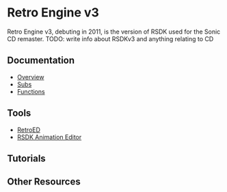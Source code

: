 # Retro Engine v3

Retro Engine v3, debuting in 2011, is the version of RSDK used for the Sonic CD remaster.
TODO: write info about RSDKv3 and anything relating to CD

## Documentation
- [Overview](Overview/README.md)
- [Subs](Subs.md)
- [Functions](Functions/README.md)

## Tools
- [RetroED](../Tools/RetroED/README.md)
- [RSDK Animation Editor](../Tools/RSDK-Anim-Editor/README.md)

## Tutorials

## Other Resources


